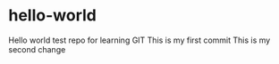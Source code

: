 # hello-world
Hello world test repo for learning GIT
This is my first commit
This is my second change
